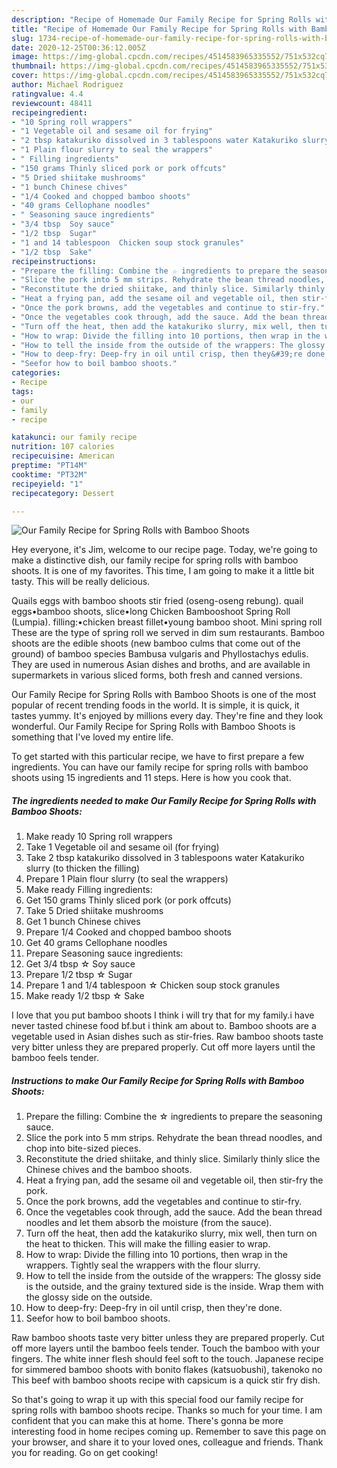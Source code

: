 ```yaml
---
description: "Recipe of Homemade Our Family Recipe for Spring Rolls with Bamboo Shoots"
title: "Recipe of Homemade Our Family Recipe for Spring Rolls with Bamboo Shoots"
slug: 1734-recipe-of-homemade-our-family-recipe-for-spring-rolls-with-bamboo-shoots
date: 2020-12-25T00:36:12.005Z
image: https://img-global.cpcdn.com/recipes/4514583965335552/751x532cq70/our-family-recipe-for-spring-rolls-with-bamboo-shoots-recipe-main-photo.jpg
thumbnail: https://img-global.cpcdn.com/recipes/4514583965335552/751x532cq70/our-family-recipe-for-spring-rolls-with-bamboo-shoots-recipe-main-photo.jpg
cover: https://img-global.cpcdn.com/recipes/4514583965335552/751x532cq70/our-family-recipe-for-spring-rolls-with-bamboo-shoots-recipe-main-photo.jpg
author: Michael Rodriguez
ratingvalue: 4.4
reviewcount: 48411
recipeingredient:
- "10 Spring roll wrappers"
- "1 Vegetable oil and sesame oil for frying"
- "2 tbsp katakuriko dissolved in 3 tablespoons water Katakuriko slurry to thicken the filling"
- "1 Plain flour slurry to seal the wrappers"
- " Filling ingredients"
- "150 grams Thinly sliced pork or pork offcuts"
- "5 Dried shiitake mushrooms"
- "1 bunch Chinese chives"
- "1/4 Cooked and chopped bamboo shoots"
- "40 grams Cellophane noodles"
- " Seasoning sauce ingredients"
- "3/4 tbsp  Soy sauce"
- "1/2 tbsp  Sugar"
- "1 and 14 tablespoon  Chicken soup stock granules"
- "1/2 tbsp  Sake"
recipeinstructions:
- "Prepare the filling: Combine the ☆ ingredients to prepare the seasoning sauce."
- "Slice the pork into 5 mm strips. Rehydrate the bean thread noodles, and chop into bite-sized pieces."
- "Reconstitute the dried shiitake, and thinly slice. Similarly thinly slice the Chinese chives and the bamboo shoots."
- "Heat a frying pan, add the sesame oil and vegetable oil, then stir-fry the pork."
- "Once the pork browns, add the vegetables and continue to stir-fry."
- "Once the vegetables cook through, add the sauce. Add the bean thread noodles and let them absorb the moisture (from the sauce)."
- "Turn off the heat, then add the katakuriko slurry, mix well, then turn on the heat to thicken. This will make the filling easier to wrap."
- "How to wrap: Divide the filling into 10 portions, then wrap in the wrappers. Tightly seal the wrappers with the flour slurry."
- "How to tell the inside from the outside of the wrappers: The glossy side is the outside, and the grainy textured side is the inside. Wrap them with the glossy side on the outside."
- "How to deep-fry: Deep-fry in oil until crisp, then they&#39;re done."
- "Seefor how to boil bamboo shoots."
categories:
- Recipe
tags:
- our
- family
- recipe

katakunci: our family recipe 
nutrition: 107 calories
recipecuisine: American
preptime: "PT14M"
cooktime: "PT32M"
recipeyield: "1"
recipecategory: Dessert

---
```



![Our Family Recipe for Spring Rolls with Bamboo Shoots](https://img-global.cpcdn.com/recipes/4514583965335552/751x532cq70/our-family-recipe-for-spring-rolls-with-bamboo-shoots-recipe-main-photo.jpg)

Hey everyone, it's Jim, welcome to our recipe page. Today, we're going to make a distinctive dish, our family recipe for spring rolls with bamboo shoots. It is one of my favorites. This time, I am going to make it a little bit tasty. This will be really delicious.

Quails eggs with bamboo shoots stir fried (oseng-oseng rebung). quail eggs•bamboo shoots, slice•long Chicken Bambooshoot Spring Roll (Lumpia). filling:•chicken breast fillet•young bamboo shoot. Mini spring roll These are the type of spring roll we served in dim sum restaurants. Bamboo shoots are the edible shoots (new bamboo culms that come out of the ground) of bamboo species Bambusa vulgaris and Phyllostachys edulis. They are used in numerous Asian dishes and broths, and are available in supermarkets in various sliced forms, both fresh and canned versions.

Our Family Recipe for Spring Rolls with Bamboo Shoots is one of the most popular of recent trending foods in the world. It is simple, it is quick, it tastes yummy. It's enjoyed by millions every day. They're fine and they look wonderful. Our Family Recipe for Spring Rolls with Bamboo Shoots is something that I've loved my entire life.


To get started with this particular recipe, we have to first prepare a few ingredients. You can have our family recipe for spring rolls with bamboo shoots using 15 ingredients and 11 steps. Here is how you cook that.

<!--inarticleads1-->

##### The ingredients needed to make Our Family Recipe for Spring Rolls with Bamboo Shoots:

1. Make ready 10 Spring roll wrappers
1. Take 1 Vegetable oil and sesame oil (for frying)
1. Take 2 tbsp katakuriko dissolved in 3 tablespoons water Katakuriko slurry (to thicken the filling)
1. Prepare 1 Plain flour slurry (to seal the wrappers)
1. Make ready  Filling ingredients:
1. Get 150 grams Thinly sliced pork (or pork offcuts)
1. Take 5 Dried shiitake mushrooms
1. Get 1 bunch Chinese chives
1. Prepare 1/4 Cooked and chopped bamboo shoots
1. Get 40 grams Cellophane noodles
1. Prepare  Seasoning sauce ingredients:
1. Get 3/4 tbsp ☆ Soy sauce
1. Prepare 1/2 tbsp ☆ Sugar
1. Prepare 1 and 1/4 tablespoon ☆ Chicken soup stock granules
1. Make ready 1/2 tbsp ☆ Sake


I love that you put bamboo shoots I think i will try that for my family.i have never tasted chinese food bf.but i think am about to. Bamboo shoots are a vegetable used in Asian dishes such as stir-fries. Raw bamboo shoots taste very bitter unless they are prepared properly. Cut off more layers until the bamboo feels tender. 

<!--inarticleads2-->

##### Instructions to make Our Family Recipe for Spring Rolls with Bamboo Shoots:

1. Prepare the filling: Combine the ☆ ingredients to prepare the seasoning sauce.
1. Slice the pork into 5 mm strips. Rehydrate the bean thread noodles, and chop into bite-sized pieces.
1. Reconstitute the dried shiitake, and thinly slice. Similarly thinly slice the Chinese chives and the bamboo shoots.
1. Heat a frying pan, add the sesame oil and vegetable oil, then stir-fry the pork.
1. Once the pork browns, add the vegetables and continue to stir-fry.
1. Once the vegetables cook through, add the sauce. Add the bean thread noodles and let them absorb the moisture (from the sauce).
1. Turn off the heat, then add the katakuriko slurry, mix well, then turn on the heat to thicken. This will make the filling easier to wrap.
1. How to wrap: Divide the filling into 10 portions, then wrap in the wrappers. Tightly seal the wrappers with the flour slurry.
1. How to tell the inside from the outside of the wrappers: The glossy side is the outside, and the grainy textured side is the inside. Wrap them with the glossy side on the outside.
1. How to deep-fry: Deep-fry in oil until crisp, then they&#39;re done.
1. Seefor how to boil bamboo shoots.


Raw bamboo shoots taste very bitter unless they are prepared properly. Cut off more layers until the bamboo feels tender. Touch the bamboo with your fingers. The white inner flesh should feel soft to the touch. Japanese recipe for simmered bamboo shoots with bonito flakes (katsuobushi), takenoko no This beef with bamboo shoots recipe with capsicum is a quick stir fry dish. 

So that's going to wrap it up with this special food our family recipe for spring rolls with bamboo shoots recipe. Thanks so much for your time. I am confident that you can make this at home. There's gonna be more interesting food in home recipes coming up. Remember to save this page on your browser, and share it to your loved ones, colleague and friends. Thank you for reading. Go on get cooking!
